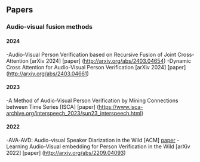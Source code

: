 ## Papers
### Audio-visual fusion methods
#### 2024
-Audio-Visual Person Verification based on Recursive Fusion of Joint Cross-Attention [arXiv 2024] [paper] (http://arxiv.org/abs/2403.04654)
-Dynamic Cross Attention for Audio-Visual Person Verification [arXiv 2024] [paper] (http://arxiv.org/abs/2403.04661)
#### 2023
-A Method of Audio-Visual Person Verification by Mining Connections between Time Series [ISCA] [paper] (https://www.isca-archive.org/interspeech_2023/sun23_interspeech.html)
#### 2022
-AVA-AVD: Audio-visual Speaker Diarization in the Wild [ACM] [paper](https://dl.acm.org/doi/10.1145/3503161.3548027)
-Learning Audio-Visual embedding for Person Verification in the Wild [arXiv 2022] [paper] (http://arxiv.org/abs/2209.04093)
